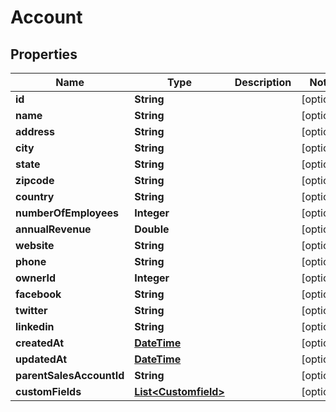 
# Account

## Properties
Name | Type | Description | Notes
------------ | ------------- | ------------- | -------------
**id** | **String** |  |  [optional]
**name** | **String** |  |  [optional]
**address** | **String** |  |  [optional]
**city** | **String** |  |  [optional]
**state** | **String** |  |  [optional]
**zipcode** | **String** |  |  [optional]
**country** | **String** |  |  [optional]
**numberOfEmployees** | **Integer** |  |  [optional]
**annualRevenue** | **Double** |  |  [optional]
**website** | **String** |  |  [optional]
**phone** | **String** |  |  [optional]
**ownerId** | **Integer** |  |  [optional]
**facebook** | **String** |  |  [optional]
**twitter** | **String** |  |  [optional]
**linkedin** | **String** |  |  [optional]
**createdAt** | [**DateTime**](DateTime.md) |  |  [optional]
**updatedAt** | [**DateTime**](DateTime.md) |  |  [optional]
**parentSalesAccountId** | **String** |  |  [optional]
**customFields** | [**List&lt;Customfield&gt;**](Customfield.md) |  |  [optional]



